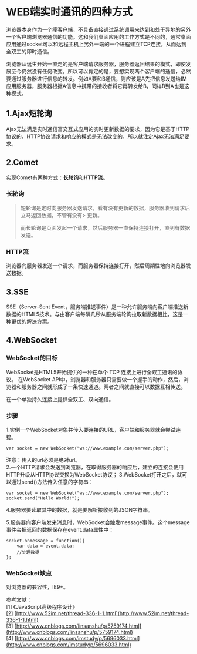 # WEB端实时通讯的四种方式

浏览器本身作为一个瘦客户端，不具备直接通过系统调用来达到和处于异地的另外一个客户端浏览器通信的功能。这和我们桌面应用的工作方式是不同的，通常桌面应用通过socket可以和远程主机上另外一端的一个进程建立TCP连接，从而达到全双工的即时通信。

浏览器从诞生开始一直走的是客户端请求服务器，服务器返回结果的模式，即使发展至今仍然没有任何改变。所以可以肯定的是，要想实现两个客户端的通信，必然要通过服务器进行信息的转发。例如A要和B通信，则应该是A先把信息发送给IM应用服务器，服务器根据A信息中携带的接收者将它再转发给B，同样B到A也是这种模式。

## 1.Ajax短轮询
Ajax无法满足实时通信富交互式应用的实时更新数据的要求，因为它是基于HTTP协议的，HTTP协议请求和响应的模式是无法改变的，所以就注定Ajax无法满足要求。

## 2.Comet

实现Comet有两种方式：**长轮询**和**HTTP流**。

### 长轮询    
> 短轮询是定时向服务器发送请求，看有没有更新的数据，服务器收到请求后立马返回数据，不管有没有> 更新。 
>  
> 而长轮询是页面发起一个请求，然后服务器一直保持连接打开，直到有数据发送。


### HTTP流
浏览器向服务器发送一个请求，而服务器保持连接打开，然后周期性地向浏览器发送数据。
## 3.SSE
SSE（Server-Sent Event，服务端推送事件）是一种允许服务端向客户端推送新数据的HTML5技术。与由客户端每隔几秒从服务端轮询拉取新数据相比，这是一种更优的解决方案。
## 4.WebSocket
### WebSocket的目标
WebSocket是HTML5开始提供的一种在单个 TCP 连接上进行全双工通讯的协议。
在WebSocket API中，浏览器和服务器只需要做一个握手的动作，然后，浏览器和服务器之间就形成了一条快速通道。两者之间就直接可以数据互相传送。

在一个单独持久连接上提供全双工、双向通信。
### 步骤
1.实例一个WebSocket对象并传入要连接的URL，客户端和服务器就会尝试连接。
    
    var socket = new WebSocket("ws://www.example.com/server.php");
注意：传入的url必须是绝对url。   
2.一个HTTP请求会发送到浏览器，在取得服务器的响应后，建立的连接会使用HTTP升级从HTTP协议交换为WebSocket协议；
3.WebSocket打开之后，就可以通过send()方法传入任意的字符串：
    
    var socket = new WebSocket("ws://www.example.com/server.php");
    socket.send("Hello World!");
4.服务器要读取其中的数据，就是要解析接收到的JSON字符串。

5.服务器向客户端发来消息时，WebSocket会触发message事件。这个message事件会把返回的数据保存在event.data属性中：

    socket.onmessage = function(){
    	var data = event.data;
    	//处理数据
    };

### WebSocket缺点

对浏览器的兼容性，IE9+。


参考文献：  
[1] 《JavaScript高级程序设计》  
[2] [http://www.52im.net/thread-336-1-1.html](http://www.52im.net/thread-336-1-1.html)    
[3] [http://www.cnblogs.com/linsanshu/p/5759174.html](http://www.cnblogs.com/linsanshu/p/5759174.html)  
[4] [http://www.cnblogs.com/imstudy/p/5696033.html](http://www.cnblogs.com/imstudy/p/5696033.html)
